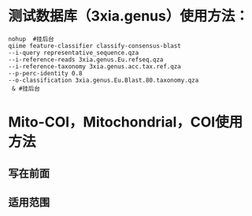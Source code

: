 # 测试数据库（3xia.genus）使用方法：
```
nohup  #挂后台
qiime feature-classifier classify-consensus-blast 
--i-query representative_sequence.qza
--i-reference-reads 3xia.genus.Eu.refseq.qza
--i-reference-taxonomy 3xia.genus.acc.tax.ref.qza 
--p-perc-identity 0.8
--o-classification 3xia.genus.Eu.Blast.80.taxonomy.qza
 & #挂后台
```

# Mito-COI，Mitochondrial，COI使用方法
## 写在前面
## 适用范围
